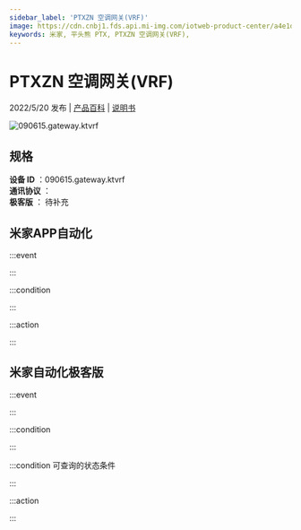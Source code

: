 ```yaml
---
sidebar_label: 'PTXZN 空调网关(VRF)'
image: https://cdn.cnbj1.fds.api.mi-img.com/iotweb-product-center/a4e1deb0606fe87233178c3e4d3bc783_1649481881966.png?GalaxyAccessKeyId=AKVGLQWBOVIRQ3XLEW&Expires=9223372036854775807&Signature=PLEx667h2Z9iLyQiXzoeBpYwkRQ=
keywords: 米家, 平头熊 PTX, PTXZN 空调网关(VRF), 
---
```

# PTXZN 空调网关(VRF)

2022/5/20 发布 | [产品百科](https://home.mi.com/webapp/content/baike/product/index.html?model=090615.gateway.ktvrf/) | [说明书](https://home.mi.com/views/introduction.html?model=090615.gateway.ktvrf&region=cn)

![090615.gateway.ktvrf](https://cdn.cnbj1.fds.api.mi-img.com/iotweb-product-center/a4e1deb0606fe87233178c3e4d3bc783_1649481881966.png?GalaxyAccessKeyId=AKVGLQWBOVIRQ3XLEW&Expires=9223372036854775807&Signature=PLEx667h2Z9iLyQiXzoeBpYwkRQ=)

## 规格  
> 
**设备 ID** ：090615.gateway.ktvrf  
**通讯协议** ：  
**极客版**  ： 待补充 


## 米家APP自动化  

:::event  

:::

:::condition  

:::

:::action   

:::

## 米家自动化极客版  

:::event  

:::

:::condition  

:::

:::condition 可查询的状态条件  

:::

:::action  

:::

        
